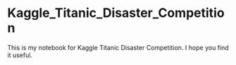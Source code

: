 # Kaggle_Titanic_Disaster_Competition
This is my notebook for Kaggle Titanic Disaster Competition. I hope you find it useful. 
